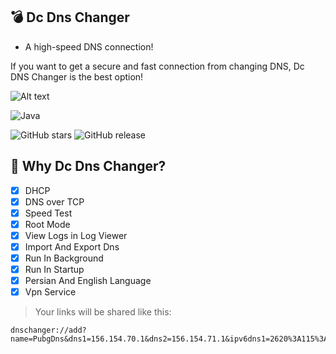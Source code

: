 ## 💣 Dc Dns Changer
- A high-speed DNS connection!

If you want to get a secure and fast connection from changing DNS, Dc DNS Changer is the best option!

![Alt text](./20250712_161613.png)

![Java](https://img.shields.io/badge/java-%23ED8B00.svg?style=for-the-badge&logo=openjdk&logoColor=white)
 
![GitHub stars](https://img.shields.io/github/stars/deepcodecreate/Dc-Dns-Changer?style=social)
![GitHub release](https://img.shields.io/github/v/release/deepcodecreate/Dc-Dns-Changer)

## 🧐 Why Dc Dns Changer?

- [x] DHCP
- [x] DNS over TCP
- [x] Speed Test
- [x] Root Mode
- [x] View Logs in Log Viewer
- [x] Import And Export Dns
- [x] Run In Background
- [x] Run In Startup
- [x] Persian And English Language
- [x] Vpn Service
  
> Your links will be shared like this:

```
dnschanger://add?name=PubgDns&dns1=156.154.70.1&dns2=156.154.71.1&ipv6dns1=2620%3A115%3A53%3A%3A53&ipv6dns2=2620%3A115%3A35%3A%3A35
```
